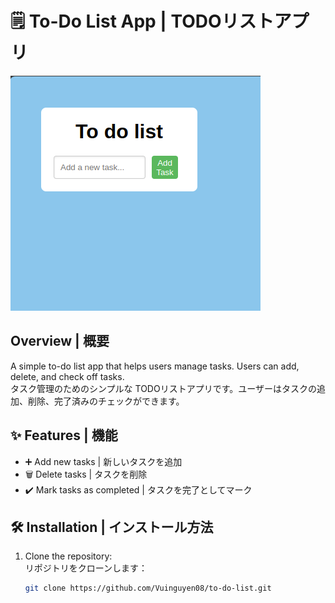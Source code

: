 # 🗒️ To-Do List App | TODOリストアプリ

![To-Do List App Screenshot](./assets/todo-list-screenshot.png)

## Overview | 概要
A simple to-do list app that helps users manage tasks. Users can add, delete, and check off tasks.  
タスク管理のためのシンプルな TODOリストアプリです。ユーザーはタスクの追加、削除、完了済みのチェックができます。

## ✨ Features | 機能
- ➕ Add new tasks | 新しいタスクを追加
- 🗑️ Delete tasks | タスクを削除
- ✔️ Mark tasks as completed | タスクを完了としてマーク

## 🛠 Installation | インストール方法
1. Clone the repository:  
   リポジトリをクローンします：
   ```bash
   git clone https://github.com/Vuinguyen08/to-do-list.git
   

